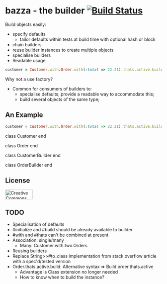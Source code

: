bazza - the builder [![Build Status](https://secure.travis-ci.org/mattdunn/bazza.png)](http://travis-ci.org/mattdunn/bazza)
=======

Build objects easily:

  * specify defaults
    * tailor defaults within tests at build time with optional hash or block
  * chain builders
  * reuse builder instances to create multiple objects
  * specialise builders
  * Readable usage

```ruby
customer = Customer.with.Order.with(:total => 22.21).thats.active.build
```

Why not a use factory?

  * Common for consumers of builders to:
    * specialise defaults; provide a readable way to accommodate this;
    * build several objects of the same type; 

An Example
----------

```ruby
customer = Customer.with.Order.with(:total => 22.21).thats.active.build
```

class Customer
end

class Order
end

class CustomerBuilder
end

class OrderBuilder
end


License
-------

<a rel="license" href="http://creativecommons.org/licenses/by/3.0/">
  <img src="http://i.creativecommons.org/l/by/3.0/88x31.png" alt="Creative Commons License" style="border:none;" height="31" width="88">
</a>


TODO
----
  
  * Specialisation of defaults
  * #initialize and #build should be already available to builder 
  * #with and #thats can't be combined at present
  * Association: single/many
    * Many: Customer.with.two.Orders
  * Reusing builders
  * Replace String>>#to_class implementation from stack overflow article with a spec'd/tested version
  * Order.thats.active.build: Alternative syntax => Build.order.thats.active
    * Advantage is Class extension no longer needed
    * How to know when to build the instance?
  